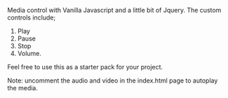 Media control with Vanilla Javascript and a little bit of Jquery.
The custom controls include;
1. Play
2. Pause
3. Stop
4. Volume.

Feel free to use this as a starter pack for your project. 

Note: uncomment the audio and video in the index.html page to autoplay the media.